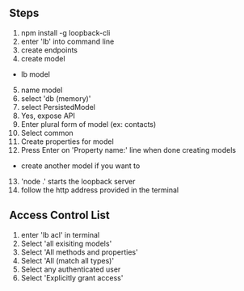 ## Steps
1. npm install -g loopback-cli
2. enter 'lb' into command line
3. create endpoints
4. create model
  - lb model
5. name model
6. select 'db (memory)'
7. select PersistedModel
8. Yes, expose API
9. Enter plural form of model (ex: contacts)
10. Select common
11. Create properties for model
12. Press Enter on 'Property name:' line when done creating models
  - create another model if you want to
13. 'node .' starts the loopback server
14. follow the http address provided in the terminal

## Access Control List
1. enter 'lb acl' in terminal
2. Select 'all exisiting models'
3. Select 'All methods and properties'
4. Select 'All (match all types)'
5. Select any authenticated user
6. Select 'Explicitly grant access'
